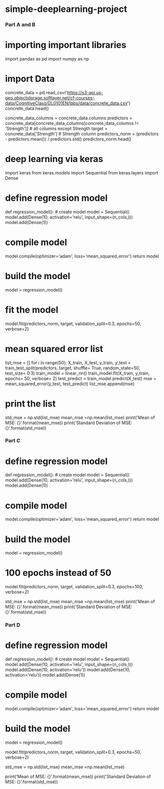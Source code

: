 # simple-deeplearning-project

### Part A and B
# importing important libraries 
import pandas as pd
import numpy as np

# import Data
concrete_data = pd.read_csv('https://s3-api.us-geo.objectstorage.softlayer.net/cf-courses-data/CognitiveClass/DL0101EN/labs/data/concrete_data.csv')
concrete_data.head()

concrete_data_columns = concrete_data.columns
predictors = concrete_data[concrete_data_columns[concrete_data_columns != 'Strength']] # all columns except Strength
target = concrete_data['Strength'] # Strength column
predictors_norm = (predictors - predictors.mean()) / predictors.std()
predictors_norm.head()

# deep learning via keras 
import keras
from keras.models import Sequential
from keras.layers import Dense

# define regression model
def regression_model():
    # create model
    model = Sequential()
    model.add(Dense(10, activation='relu', input_shape=(n_cols,)))
    model.add(Dense(1))
    
 # compile model
   model.compile(optimizer='adam', loss='mean_squared_error')
   return model
    
    
 # build the model
model = regression_model()

# fit the model
model.fit(predictors_norm, target, validation_split=0.3, epochs=50, verbose=2)

# mean squared error list 
list_mse = []
for i in range(50):
    X_train, X_test, y_train, y_test = train_test_split(predictors, target, shuffle= True, random_state=50, test_size= 0.3)
    train_model = linear_nn()
    train_model.fit(X_train, y_train, epochs= 50, verbose= 2)
    test_predict = train_model.predict(X_test)
    mse = mean_squared_error(y_test, test_predict)
    list_mse.append(mse)
    
# print the list
std_mse = np.std(list_mse)
mean_mse =np.mean(list_mse)
print('Mean of MSE: {}'.format(mean_mse))
print('Standard Deviation of MSE: {}'.format(std_mse))


### Part C
# define regression model
def regression_model():
    # create model
    model = Sequential()
    model.add(Dense(10, activation='relu', input_shape=(n_cols,)))
    model.add(Dense(1))
    
# compile model
   model.compile(optimizer='adam', loss='mean_squared_error')
   return model

# build the model
model = regression_model()

# 100 epochs instead of 50 
model.fit(predictors_norm, target, validation_split=0.3, epochs=100, verbose=2)

std_mse = np.std(list_mse)
mean_mse =np.mean(list_mse)
print('Mean of MSE: {}'.format(mean_mse))
print('Standard Deviation of MSE: {}'.format(std_mse))


### Part D

# define regression model
def regression_model():
    # create model
    model = Sequential()
    model.add(Dense(10, activation='relu', input_shape=(n_cols,)))
    model.add(Dense(10, activation='relu'))
    model.add(Dense(10, activation='relu'))
    model.add(Dense(1))
    
# compile model
model.compile(optimizer='adam', loss='mean_squared_error')
return model

# build the model
model = regression_model()

model.fit(predictors_norm, target, validation_split=0.3, epochs=50, verbose=2)

std_mse = np.std(list_mse)
mean_mse =np.mean(list_mse)

print('Mean of MSE: {}'.format(mean_mse))
print('Standard Deviation of MSE: {}'.format(std_mse))
